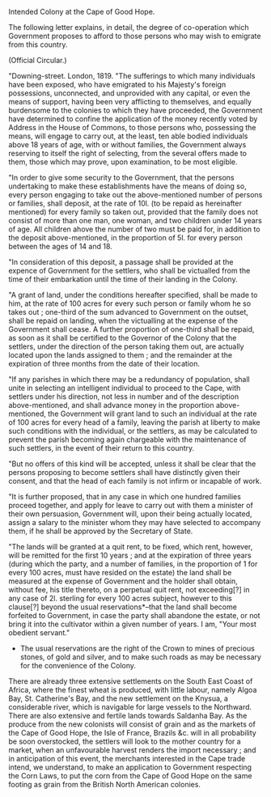 Intended Colony at the Cape of  Good Hope.The following letter explains, in detail, the degree of co-operation which
                    Government proposes to afford to those persons who may wish to emigrate
                    from this country.(Official Circular.)"Downing-street. London, 1819. "The sufferings to which many individuals
                    have been exposed, who have emigrated to his Majesty's foreign
                    possessions, unconnected, and unprovided with any capital, or even the
                    means of support, having been very afflicting to themselves, and equally
                    burdensome to the colonies to which they have proceeded, the Government have determined to confine the application of the
                    money recently voted by Address in the House of Commons, to those persons
                    who, possessing the means, will engage to carry out, at the least, ten
                        able bodied individuals above 18 years of age, with or
                        without families, the Government always reserving to itself the right of selecting, from the several offers made
                    to them, those which may prove, upon examination, to be most
                    eligible."In order to give some security to the Government, that the persons
                    undertaking to make these establishments have the means of doing
                    so, every person engaging to take out the above-mentioned number
                    of persons or families, shall deposit, at the rate of 10l. (to
                    be repaid as hereinafter mentioned) for every family so taken out,
                    provided that the family does not consist of more than one man, one woman,
                    and two children under 14 years of age. All children ahove the
                    number of two must be paid for, in addition to the deposit
                    above-mentioned, in the proportion of 5l. for every person
                    between the ages of 14 and 18."In consideration of this deposit, a passage shall be provided at the
                    expence of Government for the settlers, who shall be victualled from the
                    time of their embarkation until the time of their landing in the
                    Colony."A grant of land, under the conditions hereafter specified, shall
                    be made to him, at the rate of 100 acres for every such person or family
                    whom he so takes out ; one-third of the sum advanced to Government on the
                    outset, shall be repaid on landing, when the victualling at
                    the expense of the Government shall cease. A further proportion
                    of one-third shall be repaid, as soon as it shall be certified to the
                    Governor of the Colony that the settlers, under the direction of the person
                    taking them out, are actually located upon the lands assigned to them
                    ; and the remainder at the expiration of three months from the date of
                    their location."If any parishes in which there may be a redundancy of
                    population, shall unite in selecting an intelligent individual
                    to proceed to the Cape, with settlers under his direction, not less in
                    number and of the description above-mentioned, and shall advance
                    money in the proportion above-mentioned, the Government will grant
                    land to such an individual at the rate of 100 acres for every head of a
                    family, leaving the parish at liberty to make such conditions with the
                    individual, or the settlers, as may be calculated to prevent the parish becoming again chargeable with the maintenance of such
                    settlers, in the event of their return to this country."But no offers of this kind will be accepted, unless it shall be clear that
                    the persons proposing to become settlers shall have distinctly given their
                    consent, and that the head of each family is not infirm or incapable of
                    work."It is further proposed, that in any case in which one hundred families
                    proceed together, and apply for leave to carry out with them a minister of
                    their own persuasion, Government will, upon their being actually
                    located, assign a salary to the minister whom they may have selected
                    to accompany them, if he shall be approved by the Secretary of
                    State."The lands will be granted at a quit rent, to be fixed, which
                    rent, however, will be remitted for the first 10 years ; and at the
                    expiration of three years (during which the party, and a number of
                    families, in the proportion of 1 for every 100 acres, must have
                    resided on the estate) the land shall be measured at the expense of
                    Government and the holder shall obtain, without fee, his title thereto, on
                    a perpetual quit rent, not exceeding[?] in any case of 2l.
                    sterling for every 100 acres subject, however to this clause[?] beyond the
                    usual reservations*–that the land shall become forfeited
                    to Government, in case the party shall abandone the estate,
                    or not bring it into the cultivator within a given number of years. I am,
                    "Your most obedient servant."* The usual reservations are the right of the Crown to mines of precious
                    stones, of gold and silver, and to make such roads as may be necessary for
                    the convenience of the Colony.There are already three extensive settlements on the South East Coast of
                    Africa, where the finest wheat is produced, with little labour, namely
                    Algoa Bay, St. Catherine's Bay, and the new settlement on the Knysua, a considerable river, which is navigable for large
                    vessels to the Northward. There are also extensive and fertile lands
                    towards Saldanha Bay. As the produce from the new colonists will
                    consist of grain and as the markets of the Cape of Good Hope, the Isle of
                    France, Brazils &c. will in all probability be soon overstocked,
                    the settlers will look to the mother country for a market, when
                    an unfavourable harvest renders the import necessary ; and in anticipation
                    of this event, the merchants interested in the Cape trade intend, we
                    understand, to make an application to Government respecting the Corn
                    Laws, to put the corn from the Cape of Good Hope on the same footing as
                    grain from the British North American colonies.